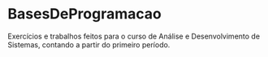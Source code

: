 # BasesDeProgramacao
Exercícios e trabalhos feitos para o curso de Análise e Desenvolvimento de Sistemas, contando a partir do primeiro período.
